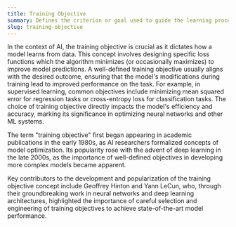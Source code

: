 ```yaml
---
title: Training Objective  
summary: Defines the criterion or goal used to guide the learning process of a machine learning model, often by minimizing or maximizing a particular function during training.
slug: training-objective
---  
```


In the context of AI, the training objective is crucial as it dictates how a model learns from data. This concept involves designing specific loss functions which the algorithm minimizes (or occasionally maximizes) to improve model predictions. A well-defined training objective usually aligns with the desired outcome, ensuring that the model's modifications during training lead to improved performance on the task. For example, in supervised learning, common objectives include minimizing mean squared error for regression tasks or cross-entropy loss for classification tasks. The choice of training objective directly impacts the model's efficiency and accuracy, marking its significance in optimizing neural networks and other ML systems.

The term "training objective" first began appearing in academic publications in the early 1980s, as AI researchers formalized concepts of model optimization. Its popularity rose with the advent of deep learning in the late 2000s, as the importance of well-defined objectives in developing more complex models became apparent.

Key contributors to the development and popularization of the training objective concept include Geoffrey Hinton and Yann LeCun, who, through their groundbreaking work in neural networks and deep learning architectures, highlighted the importance of careful selection and engineering of training objectives to achieve state-of-the-art model performance.